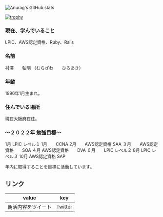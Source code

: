 
![Anurag's GitHub stats](https://github-readme-stats.vercel.app/api?username=murazawa&show_icons=true&theme=dark)  

[![trophy](https://github-profile-trophy.vercel.app/?username=murazawa&theme=onedark)](https://github.com/ryo-ma/github-profile-trophy)
### 現在、学んでいること
LPIC、AWS認定資格、Ruby、Rails


### 名前  
村澤　　弘明 （むらざわ　　ひろあき）
### 年齢  
1996年1月生まれ。  

### 住んでいる場所  
現在大阪府在住。

### 〜２０２２年 勉強目標〜
1月 LPIC レベル１ 
1月　　CCNA 
2月　　AWS認定資格 SAA
３月　　AWS認定資格　　SOA 
４月 AWS認定資格　　DVA 
６月　　LPIC レベル２ 
8月 LPIC レベル３ 
10月 AWS認定資格 SAP  

年内に取得することを目標に活動しています。

## リンク
| value  |  key  |
| ---- | ---- |
|  朝活内容をツイート  |[Twitter](https://twitter.com/arinko_blog)  |




<!--
**murazawa/murazawa** is a ✨ _special_ ✨ repository because its `README.md` (this file) appears on your GitHub profile.

Here are some ideas to get you started:

- 🔭 I’m currently working on ...
- 🌱 I’m currently learning ...
- 👯 I’m looking to collaborate on ...
- 🤔 I’m looking for help with ...
- 💬 Ask me about ...
- 📫 How to reach me: ...
- 😄 Pronouns: ...
- ⚡ Fun fact: ...
-->
